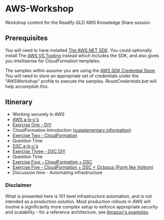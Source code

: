# AWS-Workshop
Workshop content for the Readify QLD AWS Knowledge Share session

## Prerequisites

You will need to have installed [The AWS.NET SDK](https://aws.amazon.com/sdk-for-net/). You could optionally install The [AWS VS Tooling](http://aws.amazon.com/visualstudio/) instead which includes the SDK, and also gives you intellisense for CloudFormation templates.

The samples within assume you are using the [AWS SDK Credential Store](http://docs.aws.amazon.com/powershell/latest/userguide/specifying-your-aws-credentials.html). You will need to store an appropriate set of credentials under the "AWSWorkshop" profile to execute the samples. *ResetCredentials.bat* will help accomplish this.

## Itinerary

* Working securely in AWS
* [AWS a-b-c's](https://speakerdeck.com/andrewabest/aws-a-b-cs)
* [Exercise One - DIY](https://github.com/andrewabest/AWS-Workshop/blob/master/Exercise1.md)
* CloudFormation Introduction ([supplementary information](http://docs.aws.amazon.com/AWSCloudFormation/latest/UserGuide/cfn-whatis-howdoesitwork.html))
* [Exercise Two - CloudFormation](https://github.com/andrewabest/AWS-Workshop/blob/master/Exercise2.md)
* Question Time
* [DSC a-b-c's](https://speakerdeck.com/andrewabest/dsc-a-b-cs)
* [Exercise Three - DSC DIY](https://github.com/andrewabest/AWS-Workshop/blob/master/Exercise3.md)
* Question Time
* [Exercise Four - CloudFormation + DSC](https://github.com/andrewabest/AWS-Workshop/blob/master/Exercise4.md)
* [Exercise Five - CloudFormation + DSC + Octopus (Form like Voltron)](https://github.com/andrewabest/AWS-Workshop/blob/master/Exercise5.md)
* Discussion time - Automating infrastructure

### Disclaimer

What is presented here is 101 level infrastructure automation, and is not intended as a production solution. Most production rollouts in AWS will involve a significantly more complex setup to enforce appropriate security and scalability - for a reference architecture, see [Amazon's examples](http://docs.aws.amazon.com/AmazonVPC/latest/UserGuide/VPC_Scenario3.html).
